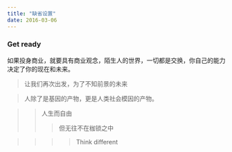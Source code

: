 ```yaml
---
title: "缺省设置"
date: 2016-03-06
---
```


### Get ready

如果投身商业，就要具有商业观念，陌生人的世界，一切都是交换，你自己的能力决定了你的现在和未来。

>让我们再次出发，为了不知前景的未来

>人除了是基因的产物，更是人类社会模因的产物。

>>人生而自由
>>>但无往不在枷锁之中

>>>>Think different

